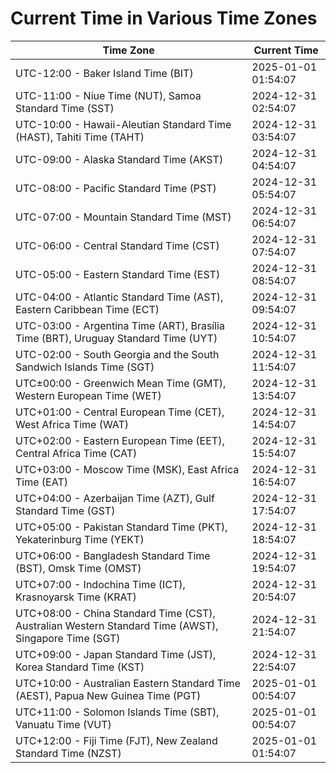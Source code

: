 # Current Time in Various Time Zones

| Time Zone | Current Time |
|-----------|--------------|
| UTC-12:00 - Baker Island Time (BIT) | 2025-01-01 01:54:07 |
| UTC-11:00 - Niue Time (NUT), Samoa Standard Time (SST) | 2024-12-31 02:54:07 |
| UTC-10:00 - Hawaii-Aleutian Standard Time (HAST), Tahiti Time (TAHT) | 2024-12-31 03:54:07 |
| UTC-09:00 - Alaska Standard Time (AKST) | 2024-12-31 04:54:07 |
| UTC-08:00 - Pacific Standard Time (PST) | 2024-12-31 05:54:07 |
| UTC-07:00 - Mountain Standard Time (MST) | 2024-12-31 06:54:07 |
| UTC-06:00 - Central Standard Time (CST) | 2024-12-31 07:54:07 |
| UTC-05:00 - Eastern Standard Time (EST) | 2024-12-31 08:54:07 |
| UTC-04:00 - Atlantic Standard Time (AST), Eastern Caribbean Time (ECT) | 2024-12-31 09:54:07 |
| UTC-03:00 - Argentina Time (ART), Brasília Time (BRT), Uruguay Standard Time (UYT) | 2024-12-31 10:54:07 |
| UTC-02:00 - South Georgia and the South Sandwich Islands Time (SGT) | 2024-12-31 11:54:07 |
| UTC±00:00 - Greenwich Mean Time (GMT), Western European Time (WET) | 2024-12-31 13:54:07 |
| UTC+01:00 - Central European Time (CET), West Africa Time (WAT) | 2024-12-31 14:54:07 |
| UTC+02:00 - Eastern European Time (EET), Central Africa Time (CAT) | 2024-12-31 15:54:07 |
| UTC+03:00 - Moscow Time (MSK), East Africa Time (EAT) | 2024-12-31 16:54:07 |
| UTC+04:00 - Azerbaijan Time (AZT), Gulf Standard Time (GST) | 2024-12-31 17:54:07 |
| UTC+05:00 - Pakistan Standard Time (PKT), Yekaterinburg Time (YEKT) | 2024-12-31 18:54:07 |
| UTC+06:00 - Bangladesh Standard Time (BST), Omsk Time (OMST) | 2024-12-31 19:54:07 |
| UTC+07:00 - Indochina Time (ICT), Krasnoyarsk Time (KRAT) | 2024-12-31 20:54:07 |
| UTC+08:00 - China Standard Time (CST), Australian Western Standard Time (AWST), Singapore Time (SGT) | 2024-12-31 21:54:07 |
| UTC+09:00 - Japan Standard Time (JST), Korea Standard Time (KST) | 2024-12-31 22:54:07 |
| UTC+10:00 - Australian Eastern Standard Time (AEST), Papua New Guinea Time (PGT) | 2025-01-01 00:54:07 |
| UTC+11:00 - Solomon Islands Time (SBT), Vanuatu Time (VUT) | 2025-01-01 00:54:07 |
| UTC+12:00 - Fiji Time (FJT), New Zealand Standard Time (NZST) | 2025-01-01 01:54:07 |
